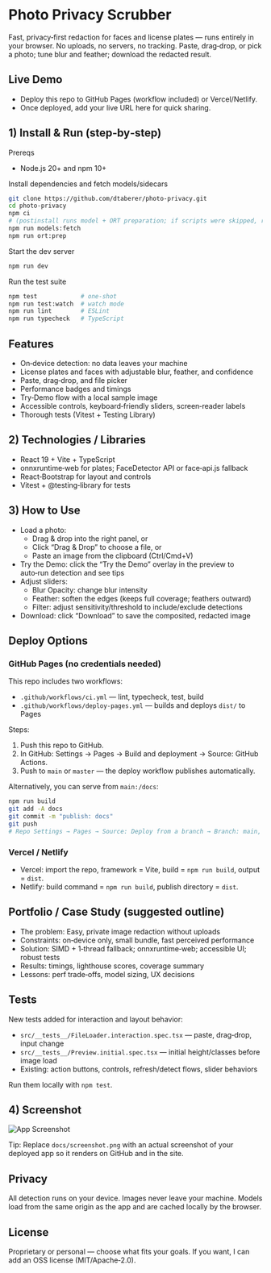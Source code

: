 # Photo Privacy Scrubber

Fast, privacy‑first redaction for faces and license plates — runs entirely in your browser. No uploads, no servers, no tracking. Paste, drag‑drop, or pick a photo; tune blur and feather; download the redacted result.

## Live Demo

- Deploy this repo to GitHub Pages (workflow included) or Vercel/Netlify.
- Once deployed, add your live URL here for quick sharing.

## 1) Install & Run (step‑by‑step)

Prereqs
- Node.js 20+ and npm 10+

Install dependencies and fetch models/sidecars
```bash
git clone https://github.com/dtaberer/photo-privacy.git
cd photo-privacy
npm ci
# (postinstall runs model + ORT preparation; if scripts were skipped, run:)
npm run models:fetch
npm run ort:prep
```

Start the dev server
```bash
npm run dev
```

Run the test suite
```bash
npm test            # one‑shot
npm run test:watch  # watch mode
npm run lint        # ESLint
npm run typecheck   # TypeScript
```

## Features

- On‑device detection: no data leaves your machine
- License plates and faces with adjustable blur, feather, and confidence
- Paste, drag‑drop, and file picker
- Performance badges and timings
- Try‑Demo flow with a local sample image
- Accessible controls, keyboard‑friendly sliders, screen‑reader labels
- Thorough tests (Vitest + Testing Library)

## 2) Technologies / Libraries

- React 19 + Vite + TypeScript
- onnxruntime‑web for plates; FaceDetector API or face‑api.js fallback
- React‑Bootstrap for layout and controls
- Vitest + @testing‑library for tests

## 3) How to Use

- Load a photo:
  - Drag & drop into the right panel, or
  - Click “Drag & Drop” to choose a file, or
  - Paste an image from the clipboard (Ctrl/Cmd+V)
- Try the Demo: click the “Try the Demo” overlay in the preview to auto‑run detection and see tips
- Adjust sliders:
  - Blur Opacity: change blur intensity
  - Feather: soften the edges (keeps full coverage; feathers outward)
  - Filter: adjust sensitivity/threshold to include/exclude detections
- Download: click “Download” to save the composited, redacted image

## Deploy Options

### GitHub Pages (no credentials needed)

This repo includes two workflows:

- `.github/workflows/ci.yml` — lint, typecheck, test, build
- `.github/workflows/deploy-pages.yml` — builds and deploys `dist/` to Pages

Steps:

1. Push this repo to GitHub.
2. In GitHub: Settings → Pages → Build and deployment → Source: GitHub Actions.
3. Push to `main` or `master` — the deploy workflow publishes automatically.

Alternatively, you can serve from `main:/docs`:
```bash
npm run build
git add -A docs
git commit -m "publish: docs"
git push
# Repo Settings → Pages → Source: Deploy from a branch → Branch: main, Folder: /docs
```

### Vercel / Netlify

- Vercel: import the repo, framework = Vite, build = `npm run build`, output = `dist`.
- Netlify: build command = `npm run build`, publish directory = `dist`.

## Portfolio / Case Study (suggested outline)

- The problem: Easy, private image redaction without uploads
- Constraints: on‑device only, small bundle, fast perceived performance
- Solution: SIMD + 1‑thread fallback; onnxruntime‑web; accessible UI; robust tests
- Results: timings, lighthouse scores, coverage summary
- Lessons: perf trade‑offs, model sizing, UX decisions

## Tests

New tests added for interaction and layout behavior:

- `src/__tests__/FileLoader.interaction.spec.tsx` — paste, drag‑drop, input change
- `src/__tests__/Preview.initial.spec.tsx` — initial height/classes before image load
- Existing: action buttons, controls, refresh/detect flows, slider behaviors

Run them locally with `npm test`.

## 4) Screenshot

![App Screenshot](docs/screenshot.png)

Tip: Replace `docs/screenshot.png` with an actual screenshot of your deployed app so it renders on GitHub and in the site.

## Privacy

All detection runs on your device. Images never leave your machine. Models load from the same origin as the app and are cached locally by the browser.

## License

Proprietary or personal — choose what fits your goals. If you want, I can add an OSS license (MIT/Apache‑2.0).
